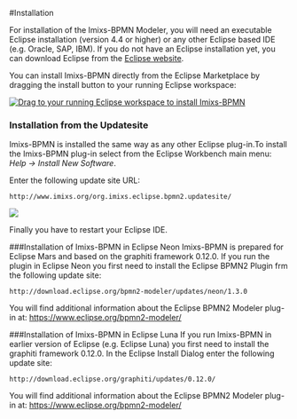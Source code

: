 
#Installation

For installation of the Imixs-BPMN Modeler, you will need an executable Eclipse installation (version 4.4 or higher) or any other Eclipse based IDE (e.g. Oracle, SAP, IBM). If you do not have an Eclipse installation yet, you can download Eclipse from the [Eclipse website](http://www.eclipse.org/).

You can install Imixs-BPMN directly from the Eclipse Marketplace by dragging the install button to your running Eclipse workspace:

<a href="http://marketplace.eclipse.org/marketplace-client-intro?mpc_install=2309267" class="drag" title="Drag to your running Eclipse workspace to install Imixs-BPMN"><img class="img-responsive" src="https://marketplace.eclipse.org/sites/all/themes/solstice/public/images/marketplace/btn-install.png" alt="Drag to your running Eclipse workspace to install Imixs-BPMN" /></a>
 
### Installation from the Updatesite 
Imixs-BPMN is installed the same way as any other Eclipse plug-in.To install the Imixs-BPMN plug-in select from the Eclipse Workbench main menu:  *Help -> Install New Software*. 
 
Enter the following update site URL:
 
    http://www.imixs.org/org.imixs.eclipse.bpmn2.updatesite/
 
<img src="../images/modelling/bpmn_screen_02.png"/>


Finally you have to restart your Eclipse IDE.
 
###Installation of Imixs-BPMN in Eclipse Neon
Imixs-BPMN is prepared for Eclipse Mars and based on the graphiti framework 0.12.0. If you run the plugin in Eclipse Neon you first need to install the Eclipse BPMN2 Plugin frm the following update site:
 
    http://download.eclipse.org/bpmn2-modeler/updates/neon/1.3.0

You will find additional information about the Eclipse BPMN2 Modeler 
plug-in at: https://www.eclipse.org/bpmn2-modeler/


 
###Installation of Imixs-BPMN in Eclipse Luna
If you run Imixs-BPMN in earlier version of Eclipse (e.g. Eclipse Luna) you first need to install the graphiti framework 0.12.0. In the Eclipse Install Dialog enter the following update site:
 
    http://download.eclipse.org/graphiti/updates/0.12.0/

You will find additional information about the Eclipse BPMN2 Modeler 
plug-in at: https://www.eclipse.org/bpmn2-modeler/

